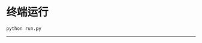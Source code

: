 # 终端运行

```shell
python run.py
```
*********************************************************************************************************************************************************************************************************************************************************************************************************************************************************************************************************************************************************************************************************************************************************************************************************************************************************************************************************************************************************************************************************************************************************************************************************************************************************************************************************************************************************************************************************************************************************************